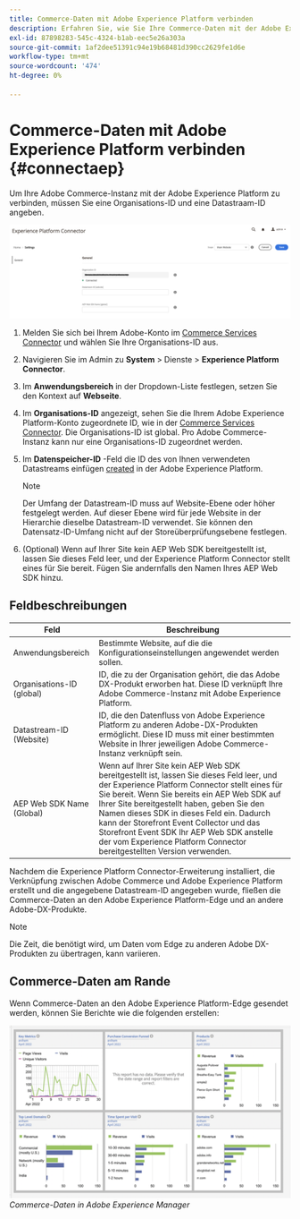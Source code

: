 ```yaml
---
title: Commerce-Daten mit Adobe Experience Platform verbinden
description: Erfahren Sie, wie Sie Ihre Commerce-Daten mit der Adobe Experience Platform verbinden.
exl-id: 87898283-545c-4324-b1ab-eec5e26a303a
source-git-commit: 1af2dee51391c94e19b68481d390cc2629fe1d6e
workflow-type: tm+mt
source-wordcount: '474'
ht-degree: 0%

---
```


# Commerce-Daten mit Adobe Experience Platform verbinden {#connectaep}

Um Ihre Adobe Commerce-Instanz mit der Adobe Experience Platform zu verbinden, müssen Sie eine Organisations-ID und eine Datastraam-ID angeben.

![Experience Platform-Connector-Konfiguration](assets/epc-config.png)

1. Melden Sie sich bei Ihrem Adobe-Konto im [Commerce Services Connector](../landing/saas.md#organizationid) und wählen Sie Ihre Organisations-ID aus.

1. Navigieren Sie im Admin zu **System** > Dienste > **Experience Platform Connector**.

1. Im **Anwendungsbereich** in der Dropdown-Liste festlegen, setzen Sie den Kontext auf **Webseite**.

1. Im **Organisations-ID** angezeigt, sehen Sie die Ihrem Adobe Experience Platform-Konto zugeordnete ID, wie in der [Commerce Services Connector](../landing/saas.md#organizationid). Die Organisations-ID ist global. Pro Adobe Commerce-Instanz kann nur eine Organisations-ID zugeordnet werden.

1. Im **Datenspeicher-ID** -Feld die ID des von Ihnen verwendeten Datastreams einfügen [created](https://experienceleague.adobe.com/docs/experience-platform/edge/datastreams/overview.html#create) in der Adobe Experience Platform.

   >[!NOTE]
   >
   >Der Umfang der Datastream-ID muss auf Website-Ebene oder höher festgelegt werden. Auf dieser Ebene wird für jede Website in der Hierarchie dieselbe Datastream-ID verwendet. Sie können den Datensatz-ID-Umfang nicht auf der Storeüberprüfungsebene festlegen.

1. (Optional) Wenn auf Ihrer Site kein AEP Web SDK bereitgestellt ist, lassen Sie dieses Feld leer, und der Experience Platform Connector stellt eines für Sie bereit. Fügen Sie andernfalls den Namen Ihres AEP Web SDK hinzu.

## Feldbeschreibungen

| Feld | Beschreibung |
|--- |--- |
| Anwendungsbereich | Bestimmte Website, auf die die Konfigurationseinstellungen angewendet werden sollen. |
| Organisations-ID (global) | ID, die zu der Organisation gehört, die das Adobe DX-Produkt erworben hat. Diese ID verknüpft Ihre Adobe Commerce-Instanz mit Adobe Experience Platform. |
| Datastream-ID (Website) | ID, die den Datenfluss von Adobe Experience Platform zu anderen Adobe-DX-Produkten ermöglicht. Diese ID muss mit einer bestimmten Website in Ihrer jeweiligen Adobe Commerce-Instanz verknüpft sein. |
| AEP Web SDK Name (Global) | Wenn auf Ihrer Site kein AEP Web SDK bereitgestellt ist, lassen Sie dieses Feld leer, und der Experience Platform Connector stellt eines für Sie bereit. Wenn Sie bereits ein AEP Web SDK auf Ihrer Site bereitgestellt haben, geben Sie den Namen dieses SDK in dieses Feld ein. Dadurch kann der Storefront Event Collector und das Storefront Event SDK Ihr AEP Web SDK anstelle der vom Experience Platform Connector bereitgestellten Version verwenden. |

Nachdem die Experience Platform Connector-Erweiterung installiert, die Verknüpfung zwischen Adobe Commerce und Adobe Experience Platform erstellt und die angegebene Datastream-ID angegeben wurde, fließen die Commerce-Daten an den Adobe Experience Platform-Edge und an andere Adobe-DX-Produkte.

>[!NOTE]
>
> Die Zeit, die benötigt wird, um Daten vom Edge zu anderen Adobe DX-Produkten zu übertragen, kann variieren.

## Commerce-Daten am Rande

Wenn Commerce-Daten an den Adobe Experience Platform-Edge gesendet werden, können Sie Berichte wie die folgenden erstellen:

![Commerce-Daten in Adobe Experience Manager](assets/aem-data-1.png)
_Commerce-Daten in Adobe Experience Manager_
